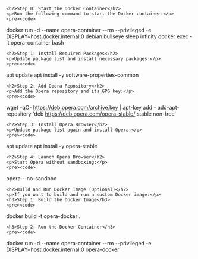 
<body>
    

    <h2>Step 0: Start the Docker Container</h2>
    <p>Run the following command to start the Docker container:</p>
    <pre><code>
docker run -d --name opera-container --rm --privileged -e DISPLAY=host.docker.internal:0 debian:bullseye sleep infinity
docker exec -it opera-container bash
    </code></pre>

    <h2>Step 1: Install Required Packages</h2>
    <p>Update package list and install necessary packages:</p>
    <pre><code>
apt update
apt install -y software-properties-common
    </code></pre>

    <h2>Step 2: Add Opera Repository</h2>
    <p>Add the Opera repository and its GPG key:</p>
    <pre><code>
wget -qO- https://deb.opera.com/archive.key | apt-key add -
add-apt-repository 'deb https://deb.opera.com/opera-stable/ stable non-free'
    </code></pre>

    <h2>Step 3: Install Opera Browser</h2>
    <p>Update package list again and install Opera:</p>
    <pre><code>
apt update
apt install -y opera-stable
    </code></pre>

    <h2>Step 4: Launch Opera Browser</h2>
    <p>Start Opera without sandboxing:</p>
    <pre><code>
opera --no-sandbox
    </code></pre>

    <h2>Build and Run Docker Image (Optional)</h2>
    <p>If you want to build and run a custom Docker image:</p>
    <h3>Step 1: Build the Docker Image</h3>
    <pre><code>
docker build -t opera-docker .
    </code></pre>

    <h3>Step 2: Run the Docker Container</h3>
    <pre><code>
docker run -d --name opera-container --rm --privileged -e DISPLAY=host.docker.internal:0 opera-docker
    </code></pre>
</body>
</html>
